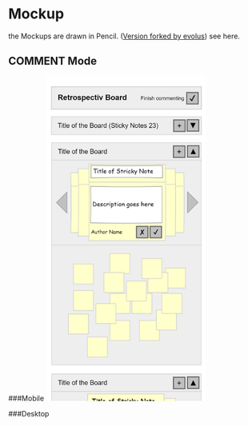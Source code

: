 # Mockup

the Mockups are drawn in Pencil. ([Version forked by evolus](https://github.com/evolus/pencil)) see here.


## COMMENT Mode

###Mobile
<img title="COMMENT Mobile" alt="COMMENT Mobile" src="./page/pages/commentmobile.png" width="320px"/>
 
###Desktop 